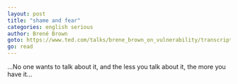 ```yaml
---
layout: post
title: "shame and fear"
categories: english serious
author: Brené Brown
goto: https://www.ted.com/talks/brene_brown_on_vulnerability/transcript?language=en#t-278869?ref=speak.junglestar.org
go: read
---
```

...No one wants to talk about it, and the less you talk about it, the more you have it...
